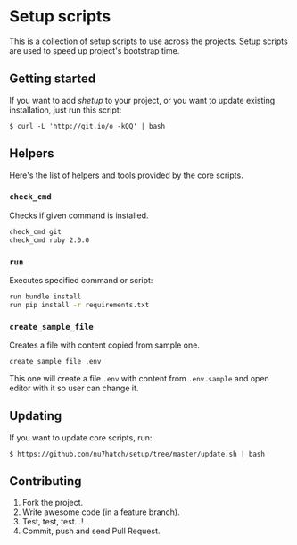 # Setup scripts

This is a collection of setup scripts to use across the projects.
Setup scripts are used to speed up project's bootstrap time.

## Getting started

If you want to add *shetup* to your project, or you want to update existing
installation, just run this script:

    $ curl -L 'http://git.io/o_-kQQ' | bash

## Helpers

Here's the list of helpers and tools provided by the core scripts.

### `check_cmd`

Checks if given command is installed.

```sh
check_cmd git
check_cmd ruby 2.0.0
```

### `run`

Executes specified command or script:

```sh
run bundle install
run pip install -r requirements.txt
```

### `create_sample_file`

Creates a file with content copied from sample one.

```sh
create_sample_file .env
```

This one will create a file `.env` with content from `.env.sample` and open editor with it so user can change it.

## Updating

If you want to update core scripts, run:

    $ https://github.com/nu7hatch/setup/tree/master/update.sh | bash

## Contributing

1. Fork the project.
2. Write awesome code (in a feature branch).
3. Test, test, test...!
4. Commit, push and send Pull Request.
